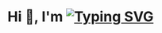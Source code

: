 
<h1>Hi 👋, I'm 
<a href="https://git.io/typing-svg"><img src="https://readme-typing-svg.demolab.com?font=Fira+Code&size=20&pause=1000&random=false&width=200&height=30&lines=Chhatrodiya+Mayur" alt="Typing SVG" /></a></h1>

</h1>
